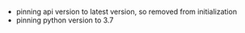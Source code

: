 * pinning api version to latest version, so removed from initialization
* pinning python version to 3.7
